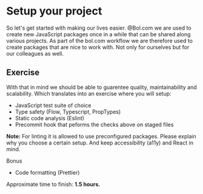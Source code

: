 # Setup your project
So let's get started with making our lives easier. @Bol.com we are used to create new JavaScript packages once in a while that can be shared along various projects. As part of the bol.com workflow we are therefore used to create packages that are nice to work with. Not only for ourselves but for our colleagues as well.

## Exercise
With that in mind we should be able to guarentee quality, maintainability and scalability. Which translates into an exercise where you will setup:
* JavaScript test suite of choice
* Type safety (Flow, Typescript, PropTypes)
* Static code analysis (Eslint)
* Precommit hook that peforms the checks above on staged files

**Note:** For linting it is allowed to use preconfigured packages. Please explain why you choose a certain setup. And keep accessibility (a11y) and React in mind.

Bonus
* Code formatting (Prettier)

Approximate time to finish: **1.5 hours.**
